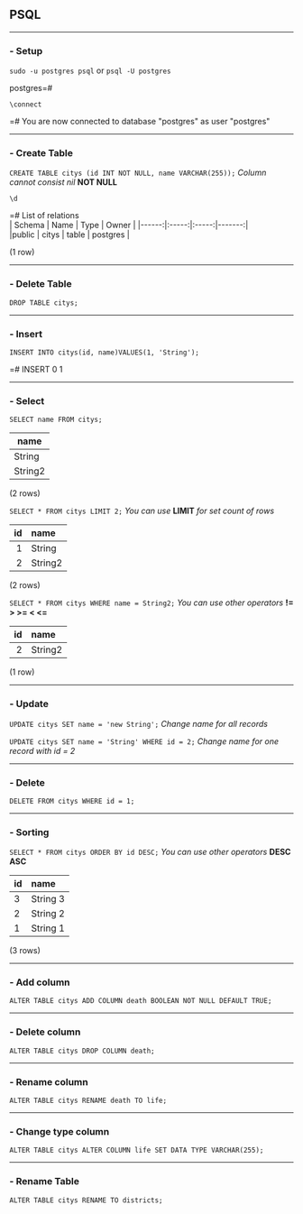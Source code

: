 ## PSQL

---

### - Setup

`sudo -u postgres psql` or `psql -U postgres`

postgres=#

`\connect`

=# You are now connected to database "postgres" as user "postgres"

---

### - Create Table

`CREATE TABLE citys (id INT NOT NULL, name VARCHAR(255));` *Column cannot consist nil* **NOT NULL**

`\d`

=# List of relations  
| Schema | Name  | Type  |  Owner |
|------:|:-----:|:-----:|-------:|  
|public | citys | table | postgres | 

(1 row)

---

### - Delete Table

`DROP TABLE citys;`

---

### - Insert 

`INSERT INTO citys(id, name)VALUES(1, 'String');`

=# INSERT 0 1

---

### - Select

`SELECT name FROM citys;`

| name |
|------| 
|String |
|String2|

(2 rows)  

`SELECT * FROM citys LIMIT 2;` *You can use* **LIMIT** *for set count of rows* 

| id |  name |
|---:|:------|
| 1 | String |
| 2 | String2|

(2 rows)

`SELECT * FROM citys WHERE name = String2;` *You can use other operators* **!= > >= < <=**

| id |  name |
|---:|:------|
| 2 | String2|

(1 row)

---

### - Update

`UPDATE citys SET name = 'new String';` *Change name for all records*

`UPDATE citys SET name = 'String' WHERE id = 2;` *Change name for one record with id = 2*

---

### - Delete

`DELETE FROM citys WHERE id = 1;`

---

### - Sorting

`SELECT * FROM citys ORDER BY id DESC;` *You can use other operators* **DESC ASC**

| id |    name  |
|----|:---------|
| 3 | String 3  |
| 2 | String 2  |
| 1 | String 1  |

(3 rows)

---

### - Add column

`ALTER TABLE citys ADD COLUMN death BOOLEAN NOT NULL DEFAULT TRUE;`

---

### - Delete column

`ALTER TABLE citys DROP COLUMN death;`

---

### - Rename column

`ALTER TABLE citys RENAME death TO life;`

---

### - Change type column

`ALTER TABLE citys ALTER COLUMN life SET DATA TYPE VARCHAR(255);`

---

### - Rename Table

`ALTER TABLE citys RENAME TO districts;`

